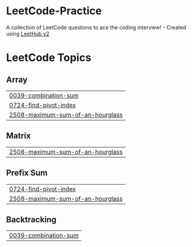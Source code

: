# LeetCode-Practice
A collection of LeetCode questions to ace the coding interview! - Created using [LeetHub v2](https://github.com/arunbhardwaj/LeetHub-2.0)

<!---LeetCode Topics Start-->
# LeetCode Topics
## Array
|  |
| ------- |
| [0039-combination-sum](https://github.com/MridhavKhajuria/LeetCode-Practice/tree/master/0039-combination-sum) |
| [0724-find-pivot-index](https://github.com/MridhavKhajuria/LeetCode-Practice/tree/master/0724-find-pivot-index) |
| [2508-maximum-sum-of-an-hourglass](https://github.com/MridhavKhajuria/LeetCode-Practice/tree/master/2508-maximum-sum-of-an-hourglass) |
## Matrix
|  |
| ------- |
| [2508-maximum-sum-of-an-hourglass](https://github.com/MridhavKhajuria/LeetCode-Practice/tree/master/2508-maximum-sum-of-an-hourglass) |
## Prefix Sum
|  |
| ------- |
| [0724-find-pivot-index](https://github.com/MridhavKhajuria/LeetCode-Practice/tree/master/0724-find-pivot-index) |
| [2508-maximum-sum-of-an-hourglass](https://github.com/MridhavKhajuria/LeetCode-Practice/tree/master/2508-maximum-sum-of-an-hourglass) |
## Backtracking
|  |
| ------- |
| [0039-combination-sum](https://github.com/MridhavKhajuria/LeetCode-Practice/tree/master/0039-combination-sum) |
<!---LeetCode Topics End-->